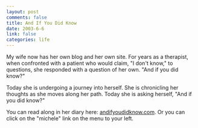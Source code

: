 ```yaml
--- 
layout: post
comments: false
title: And If You Did Know
date: 2003-6-6
link: false
categories: life
---
```

My wife now has her own blog and her own site. For years as a therapist, when confronted with a patient who would claim, "I don't know," to questions, she responded with a question of her own. "And if you did know?"

Today she is undergoing a journey into herself. She is chronicling her thoughts as she moves along her path. Today she is asking herself, "And if you did know?"

You can read along in her diary here: <a href="http://www.andifyoudidknow.com">andifyoudidknow.com</a>. Or you can click on the "michele" link on the menu to your left.
